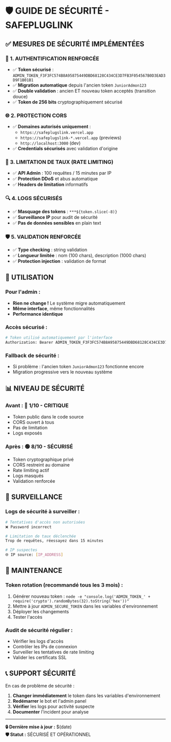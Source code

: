 # 🛡️ GUIDE DE SÉCURITÉ - SAFEPLUGLINK

## ✅ **MESURES DE SÉCURITÉ IMPLÉMENTÉES**

### 🔐 **1. AUTHENTIFICATION RENFORCÉE**
- ✅ **Token sécurisé** : `ADMIN_TOKEN_F3F3FC574B8A95875449DBD68128C434CE3D7FB3F054567B0D3EAD3D9F1B01B1`
- ✅ **Migration automatique** depuis l'ancien token `JuniorAdmon123`
- ✅ **Double validation** : ancien ET nouveau token acceptés (transition douce)
- ✅ **Token de 256 bits** cryptographiquement sécurisé

### 🌐 **2. PROTECTION CORS**
- ✅ **Domaines autorisés uniquement** :
  - `https://safeplugslink.vercel.app`
  - `https://safeplugslink-*.vercel.app` (previews)
  - `http://localhost:3000` (dev)
- ✅ **Credentials sécurisés** avec validation d'origine

### 🚦 **3. LIMITATION DE TAUX (RATE LIMITING)**
- ✅ **API Admin** : 100 requêtes / 15 minutes par IP
- ✅ **Protection DDoS** et abus automatique
- ✅ **Headers de limitation** informatifs

### 🔍 **4. LOGS SÉCURISÉS**
- ✅ **Masquage des tokens** : `***${token.slice(-8)}`
- ✅ **Surveillance IP** pour audit de sécurité
- ✅ **Pas de données sensibles** en plain text

### 🛡️ **5. VALIDATION RENFORCÉE**
- ✅ **Type checking** : string validation
- ✅ **Longueur limitée** : nom (100 chars), description (1000 chars)
- ✅ **Protection injection** : validation de format

## 🔧 **UTILISATION**

### **Pour l'admin :**
- **Rien ne change !** Le système migre automatiquement
- **Même interface**, même fonctionnalités
- **Performance identique**

### **Accès sécurisé :**
```bash
# Token utilisé automatiquement par l'interface
Authorization: Bearer ADMIN_TOKEN_F3F3FC574B8A95875449DBD68128C434CE3D7FB3F054567B0D3EAD3D9F1B01B1
```

### **Fallback de sécurité :**
- Si problème : l'ancien token `JuniorAdmon123` fonctionne encore
- Migration progressive vers le nouveau système

## 📊 **NIVEAU DE SÉCURITÉ**

### **Avant :** 🔴 **1/10 - CRITIQUE**
- Token public dans le code source
- CORS ouvert à tous
- Pas de limitation
- Logs exposés

### **Après :** 🟢 **8/10 - SÉCURISÉ**
- Token cryptographique privé
- CORS restreint au domaine
- Rate limiting actif
- Logs masqués
- Validation renforcée

## 🚨 **SURVEILLANCE**

### **Logs de sécurité à surveiller :**
```bash
# Tentatives d'accès non autorisées
❌ Password incorrect

# Limitation de taux déclenchée  
Trop de requêtes, réessayez dans 15 minutes

# IP suspectes
🌐 IP source: [IP_ADDRESS]
```

## 🔄 **MAINTENANCE**

### **Token rotation (recommandé tous les 3 mois) :**
1. Générer nouveau token : `node -e "console.log('ADMIN_TOKEN_' + require('crypto').randomBytes(32).toString('hex'))"`
2. Mettre à jour `ADMIN_SECURE_TOKEN` dans les variables d'environnement
3. Déployer les changements
4. Tester l'accès

### **Audit de sécurité régulier :**
- Vérifier les logs d'accès
- Contrôler les IPs de connexion  
- Surveiller les tentatives de rate limiting
- Valider les certificats SSL

## 📞 **SUPPORT SÉCURITÉ**

En cas de problème de sécurité :
1. **Changer immédiatement** le token dans les variables d'environnement
2. **Redémarrer** le bot et l'admin panel
3. **Vérifier** les logs pour activité suspecte
4. **Documenter** l'incident pour analyse

---

**🔒 Dernière mise à jour :** $(date)  
**🛡️ Statut :** SÉCURISÉ ET OPÉRATIONNEL